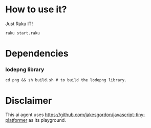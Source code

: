 # How to use it?

Just Raku IT!

```
raku start.raku
```

# Dependencies

### lodepng library

```
cd png && sh build.sh # to build the lodepng library.
```

# Disclaimer

This ai agent uses https://github.com/jakesgordon/javascript-tiny-platformer as its playground.

